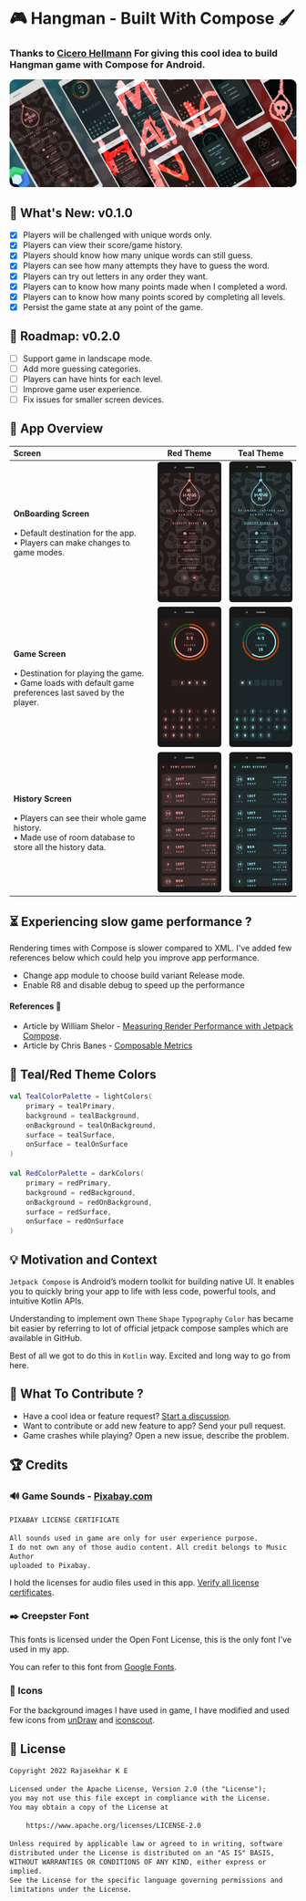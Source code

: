 # :video_game: Hangman - Built With Compose :paintbrush:

### Thanks to [Cicero Hellmann](https://github.com/cicerohellmann) For giving this cool idea to build Hangman game with Compose for Android.

![Game Banner](/assets/banner_hangman.png)

## :sparkler: What's New: v0.1.0

- [x] Players will be challenged with unique words only.
- [x] Players can view their score/game history.
- [x] Players should know how many unique words can still guess.
- [x] Players can see how many attempts they have to guess the word.
- [x] Players can try out letters in any order they want.
- [x] Players can to know how many points made when I completed a word.
- [x] Players can to know how many points scored by completing all levels.
- [x] Persist the game state at any point of the game.

## :roller_coaster: Roadmap: v0.2.0

- [ ] Support game in landscape mode.
- [ ] Add more guessing categories.
- [ ] Players can have hints for each level.
- [ ] Improve game user experience.
- [ ] Fix issues for smaller screen devices.

## :dango: App Overview

| Screen | Red Theme | Teal Theme |
| :----- | :-: | :--: |
| **OnBoarding Screen** <br><br> • Default destination for the app.<br> • Players can make changes to game modes.<br> | <img src="/assets/onboarding_red.png" width="200" /> | <img src="/assets/onboarding_teal.png" width="200" /> |
| **Game Screen** <br><br> • Destination for playing the game.<br> • Game loads with default game preferences last saved by the player.<br> | <img src="/assets/game_red.png" width="200" /> | <img src="/assets/game_teal.png" width="200" /> |
| **History Screen** <br><br> • Players can see their whole game history.<br> • Made use of room database to store all the history data.<br> | <img src="/assets/history_red.png" width="200" /> | <img src="/assets/history_teal.png" width="200" /> |

## :hourglass_flowing_sand: Experiencing slow game performance ?

Rendering times with Compose is slower compared to XML. I've added few references below which could
help you improve app performance.

- Change app module to choose build variant Release mode.
- Enable R8 and disable debug to speed up the performance

#### References :bookmark_tabs:

- Article by William Shelor - [Measuring Render Performance with Jetpack Compose](https://engineering.premise.com/measuring-render-performance-with-jetpack-compose-c0bf5814933).
- Article by Chris Banes - [Composable Metrics](https://chris.banes.dev/composable-metrics/)

## :jack_o_lantern: Teal/Red Theme Colors

```kotlin
val TealColorPalette = lightColors(
    primary = tealPrimary,
    background = tealBackground,
    onBackground = tealOnBackground,
    surface = tealSurface,
    onSurface = tealOnSurface
)

val RedColorPalette = darkColors(
    primary = redPrimary,
    background = redBackground,
    onBackground = redOnBackground,
    surface = redSurface,
    onSurface = redOnSurface
)
```

## :bulb: Motivation and Context

`Jetpack Compose` is Android’s modern toolkit for building native UI. It enables you to quickly
bring your app to life with less code, powerful tools, and intuitive Kotlin APIs.

Understanding to implement own `Theme` `Shape` `Typography` `Color` has became bit easier by
referring to lot of official jetpack compose samples which are available in GitHub.

Best of all we got to do this in `Kotlin` way. Excited and long way to go from here.

## :loudspeaker: What To Contribute ?

* Have a cool idea or feature
  request? [Start a discussion](https://github.com/RajashekarRaju/hangman-compose/discussions).
* Want to contribute or add new feature to app? Send your pull request.
* Game crashes while playing? Open a new issue, describe the problem.

## :trophy: Credits

### :loud_sound: Game Sounds - [Pixabay.com](https://pixabay.com/)

```
PIXABAY LICENSE CERTIFICATE

All sounds used in game are only for user experience purpose.
I do not own any of those audio content. All credit belongs to Music Author
uploaded to Pixabay.
```

I hold the licenses for audio files used in this app.
[Verify all license certificates](https://github.com/RajashekarRaju/hangman-compose/tree/master/pixabay-license).

### :black_nib: Creepster Font

This fonts is licensed under the Open Font License, this is the only font I've used in my app.

You can refer to this font from [Google Fonts](https://fonts.google.com/specimen/Creepster#about).

### :space_invader: Icons

For the background images I have used in game, I have modified and used few icons from
[unDraw](https://undraw.co/) and [iconscout](https://iconscout.com/).

## :scroll: License

```
Copyright 2022 Rajasekhar K E

Licensed under the Apache License, Version 2.0 (the "License");
you may not use this file except in compliance with the License.
You may obtain a copy of the License at

    https://www.apache.org/licenses/LICENSE-2.0

Unless required by applicable law or agreed to in writing, software
distributed under the License is distributed on an "AS IS" BASIS,
WITHOUT WARRANTIES OR CONDITIONS OF ANY KIND, either express or implied.
See the License for the specific language governing permissions and
limitations under the License.
```
